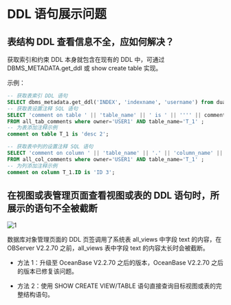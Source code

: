 DDL 语句展示问题
===========================

**表结构 DDL 查看信息不全，应如何解决？**
------------------------------------------

获取索引和约束 DDL 本身就包含在现有的 DDL 中，可通过 DBMS_METADATA.get_ddl 或 show create table 实现。

示例：

```sql
-- 获取表索引 DDL 语句
SELECT dbms_metadata.get_ddl('INDEX', 'indexname', 'username') from dual;
-- 获取表设置注释 SQL 语句
SELECT 'comment on table ' || 'table_name' || ' is ' || '''' || comments  || ''';' 
FROM all_tab_comments where owner='USER1' AND table_name='T_1' ;
-- 为表添加注释示例
comment on table T_1 is 'desc 2';

-- 获取表中列的设置注释 SQL 语句
SELECT 'comment on column ' || 'table_name' || '.' || 'column_name' || ' is ' || '''' || comments  || ''';' 
FROM all_col_comments where owner='USER1' AND table_name='T_1' ;
-- 为列添加注释示例
comment on column T_1.ID is 'ID 3';
```

**在视图或表管理页面查看视图或表的 DDL 语句时，所展示的语句不全被截断** 
---------------------------------------------------------

![1](https://obbusiness-private.oss-cn-shanghai.aliyuncs.com/doc/img/odc/KB/4.faq/5.ddl-statement-display-faq/1.png)

数据库对象管理页面的 DDL 页签调用了系统表 all_views 中字段 text 的内容，在 OBServer V2.2.70 之前，all_views 表中字段 text 的内容太长时会被截断。

* 方法 1：升级至 OceanBase V2.2.70 之后的版本，OceanBase V2.2.70 之后的版本已修复该问题。

* 方法 2：使用 SHOW CREATE VIEW/TABLE 语句直接查询目标视图或表的完整结构语句。
